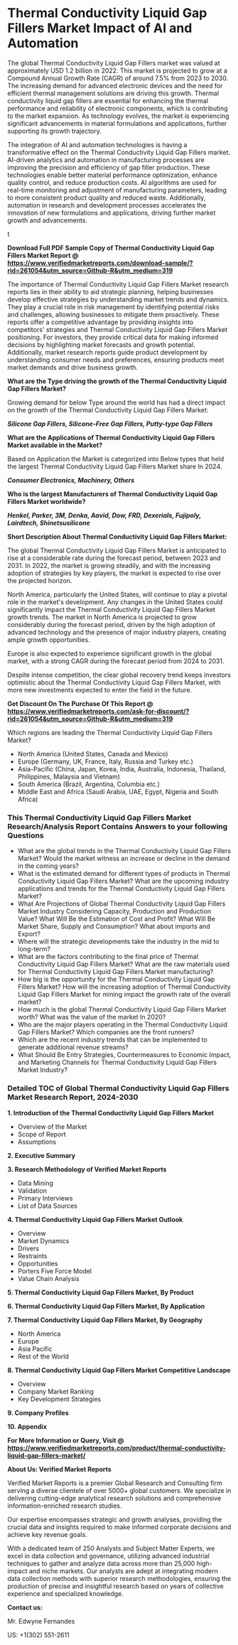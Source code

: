 <meta name="title" content="Global Thermal Conductivity Liquid Gap Fillers Market Impact of AI and Automation"><meta name="description" content="The global Thermal Conductivity Liquid Gap Fillers market was valued at approximately USD 1.2 billion in 2022. This market is projected to grow at a Compound Annual Gr"><meta name="title" content="Thermal Conductivity Liquid Gap Fillers Market Size, Share, Scope, Trends, Growth, Opportunities, Analysis, Forecast"><h1>Thermal Conductivity Liquid Gap Fillers Market Impact of AI and Automation</h1><p>The global Thermal Conductivity Liquid Gap Fillers market was valued at approximately USD 1.2 billion in 2022. This market is projected to grow at a Compound Annual Growth Rate (CAGR) of around 7.5% from 2023 to 2030. The increasing demand for advanced electronic devices and the need for efficient thermal management solutions are driving this growth. Thermal conductivity liquid gap fillers are essential for enhancing the thermal performance and reliability of electronic components, which is contributing to the market expansion. As technology evolves, the market is experiencing significant advancements in material formulations and applications, further supporting its growth trajectory.</p><p>The integration of AI and automation technologies is having a transformative effect on the Thermal Conductivity Liquid Gap Fillers market. AI-driven analytics and automation in manufacturing processes are improving the precision and efficiency of gap filler production. These technologies enable better material performance optimization, enhance quality control, and reduce production costs. AI algorithms are used for real-time monitoring and adjustment of manufacturing parameters, leading to more consistent product quality and reduced waste. Additionally, automation in research and development processes accelerates the innovation of new formulations and applications, driving further market growth and advancements.</p>t</p><p id="" class=""><strong>Download Full PDF Sample Copy of Thermal Conductivity Liquid Gap Fillers Market Report @ <a href="https://www.verifiedmarketreports.com/download-sample/?rid=261054&utm_source=Github-R&utm_medium=319" target="_blank">https://www.verifiedmarketreports.com/download-sample/?rid=261054&utm_source=Github-R&utm_medium=319</a></strong></p><p>The importance of&nbsp;Thermal Conductivity Liquid Gap Fillers Market research reports lies in their ability to aid strategic planning, helping businesses develop effective strategies by understanding market trends and dynamics. They play a crucial role in risk management by identifying potential risks and challenges, allowing businesses to mitigate them proactively. These reports offer a competitive advantage by providing insights into competitors' strategies and Thermal Conductivity Liquid Gap Fillers Market positioning. For investors, they provide critical data for making informed decisions by highlighting market forecasts and growth potential. Additionally, market research reports guide product development by understanding consumer needs and preferences, ensuring products meet market demands and drive business growth.</p><p><strong>What are the&nbsp;Type driving the growth of the Thermal Conductivity Liquid Gap Fillers Market?</strong></p><p id="" class="">Growing demand for below Type around the world has had a direct impact on the growth of the Thermal Conductivity Liquid Gap Fillers Market:</p><em><strong>Silicone Gap Fillers, Silicone-Free Gap Fillers, Putty-type Gap Fillers</strong></em></p><strong>What are the&nbsp;Applications&nbsp;of Thermal Conductivity Liquid Gap Fillers Market available in the Market?</strong></p><p id="" class="">Based on Application the Market is categorized into Below types that held the largest Thermal Conductivity Liquid Gap Fillers Market share In 2024.</p><em><strong>Consumer Electronics, Machinery, Others</strong></em></p><strong>Who is the largest Manufacturers of Thermal Conductivity Liquid Gap Fillers Market worldwide?</strong></p><p><em><strong>Henkel, Parker, 3M, Denka, Aavid, Dow, FRD, Dexerials, Fujipoly, Lairdtech, Shinetsusilicone</strong></em></p><p id="" class=""><strong>Short Description About Thermal Conductivity Liquid Gap Fillers Market:</strong></p><p>The global Thermal Conductivity Liquid Gap Fillers Market is anticipated to rise at a considerable rate during the forecast period, between 2023 and 2031. In 2022, the market is growing steadily, and with the increasing adoption of strategies by key players, the market is expected to rise over the projected horizon.</p><p>North America, particularly the United States, will continue to play a pivotal role in the market's development. Any changes in the United States could significantly impact the Thermal Conductivity Liquid Gap Fillers Market growth trends. The market in North America is projected to grow considerably during the forecast period, driven by the high adoption of advanced technology and the presence of major industry players, creating ample growth opportunities.</p><p>Europe is also expected to experience significant growth in the global market, with a strong CAGR during the forecast period from 2024 to 2031.</p><p>Despite intense competition, the clear global recovery trend keeps investors optimistic about the Thermal Conductivity Liquid Gap Fillers Market, with more new investments expected to enter the field in the future.</p><p id="" class=""><strong>Get Discount On The Purchase Of This Report @ <a href="https://www.verifiedmarketreports.com/ask-for-discount/?rid=261054&utm_source=Github-R&utm_medium=319" target="_blank">https://www.verifiedmarketreports.com/ask-for-discount/?rid=261054&utm_source=Github-R&utm_medium=319</a></strong></p>Which regions are leading the Thermal Conductivity Liquid Gap Fillers Market?</p><ul><li>North America (United States, Canada and Mexico)</li><li>Europe (Germany, UK, France, Italy, Russia and Turkey etc.)</li><li>Asia-Pacific (China, Japan, Korea, India, Australia, Indonesia, Thailand, Philippines, Malaysia and Vietnam)</li><li>South America (Brazil, Argentina, Columbia etc.)</li><li>Middle East and Africa (Saudi Arabia, UAE, Egypt, Nigeria and South Africa)</li></ul><h3 id="" class="">This Thermal Conductivity Liquid Gap Fillers Market Research/Analysis Report Contains Answers to your following Questions</h3><ul><li>What are the global trends in the Thermal Conductivity Liquid Gap Fillers Market? Would the market witness an increase or decline in the demand in the coming years?</li><li>What is the estimated demand for different types of products in Thermal Conductivity Liquid Gap Fillers Market? What are the upcoming industry applications and trends for the Thermal Conductivity Liquid Gap Fillers Market?</li><li>What Are Projections of Global Thermal Conductivity Liquid Gap Fillers Market Industry Considering Capacity, Production and Production Value? What Will Be the Estimation of Cost and Profit? What Will Be Market Share, Supply and Consumption? What about imports and Export?</li><li>Where will the strategic developments take the industry in the mid to long-term?</li><li>What are the factors contributing to the final price of Thermal Conductivity Liquid Gap Fillers Market? What are the raw materials used for Thermal Conductivity Liquid Gap Fillers Market manufacturing?</li><li>How big is the opportunity for the Thermal Conductivity Liquid Gap Fillers Market? How will the increasing adoption of Thermal Conductivity Liquid Gap Fillers Market for mining impact the growth rate of the overall market?</li><li>How much is the global Thermal Conductivity Liquid Gap Fillers Market worth? What was the value of the market In 2020?</li><li>Who are the major players operating in the Thermal Conductivity Liquid Gap Fillers Market? Which companies are the front runners?</li><li>Which are the recent industry trends that can be implemented to generate additional revenue streams?</li><li>What Should Be Entry Strategies, Countermeasures to Economic Impact, and Marketing Channels for Thermal Conductivity Liquid Gap Fillers Market Industry?</li></ul><h3 id="" class="">Detailed TOC of Global Thermal Conductivity Liquid Gap Fillers Market Research Report, 2024-2030</h3><p id="" class=""><strong>1. Introduction of the Thermal Conductivity Liquid Gap Fillers Market</strong></p><ul><li>Overview of the Market</li><li>Scope of Report</li><li>Assumptions</li></ul><p id="" class=""><strong>2. Executive Summary</strong></p><p id="" class=""><strong>3. Research Methodology of Verified Market Reports</strong></p><ul><li>Data Mining</li><li>Validation</li><li>Primary Interviews</li><li>List of Data Sources</li></ul><p id="" class=""><strong>4. Thermal Conductivity Liquid Gap Fillers Market Outlook</strong></p><ul><li>Overview</li><li>Market Dynamics</li><li>Drivers</li><li>Restraints</li><li>Opportunities</li><li>Porters Five Force Model</li><li>Value Chain Analysis</li></ul><p id="" class=""><strong>5. Thermal Conductivity Liquid Gap Fillers Market, By Product</strong></p><p id="" class=""><strong>6. Thermal Conductivity Liquid Gap Fillers Market, By Application</strong></p><p id="" class=""><strong>7. Thermal Conductivity Liquid Gap Fillers Market, By Geography</strong></p><ul><li>North America</li><li>Europe</li><li>Asia Pacific</li><li>Rest of the World</li></ul><p id="" class=""><strong>8. Thermal Conductivity Liquid Gap Fillers Market Competitive Landscape</strong></p><ul><li>Overview</li><li>Company Market Ranking</li><li>Key Development Strategies</li></ul><p id="" class=""><strong>9. Company Profiles</strong></p><p id="" class=""><strong>10. Appendix</strong></p><p id="" class=""><strong>For More Information or Query, Visit @ <a href="https://www.verifiedmarketreports.com/product/thermal-conductivity-liquid-gap-fillers-market/" target="_blank">https://www.verifiedmarketreports.com/product/thermal-conductivity-liquid-gap-fillers-market/</a></strong></p><p id="" class=""><strong>About Us: Verified Market Reports</strong></p><p id="" class="">Verified Market Reports is a premier Global Research and Consulting firm serving a diverse clientele of over 5000+ global customers. We specialize in delivering cutting-edge analytical research solutions and comprehensive information-enriched research studies.</p><p id="" class="">Our expertise encompasses strategic and growth analyses, providing the crucial data and insights required to make informed corporate decisions and achieve key revenue goals.</p><p id="" class="">With a dedicated team of 250 Analysts and Subject Matter Experts, we excel in data collection and governance, utilizing advanced industrial techniques to gather and analyze data across more than 25,000 high-impact and niche markets. Our analysts are adept at integrating modern data collection methods with superior research methodologies, ensuring the production of precise and insightful research based on years of collective experience and specialized knowledge.</p><p id="" class=""><strong>Contact us:</strong></p><p id="" class="">Mr. Edwyne Fernandes</p><p id="" class="">US: +1(302) 551-2611</p>